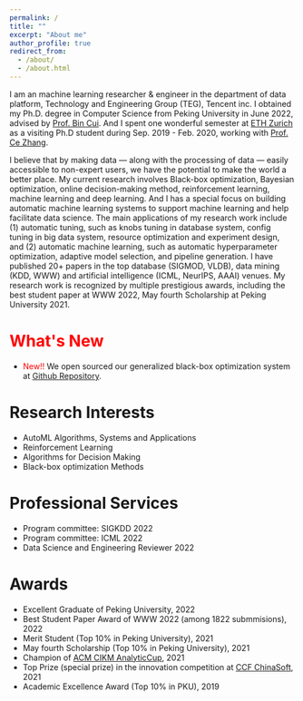 ```yaml
---
permalink: /
title: ""
excerpt: "About me"
author_profile: true
redirect_from: 
  - /about/
  - /about.html
---
```



I am an machine learning researcher & engineer in the department of data platform, Technology and Engineering Group (TEG), Tencent inc. 
I obtained my Ph.D. degree in Computer Science from Peking University in June 2022, advised by [Prof. Bin Cui](https://cuibinpku.github.io/). 
And I spent one wonderful semester at [ETH Zurich](https://ethz.ch/en.html) as a visiting Ph.D student during Sep. 2019 - Feb. 2020, working with [Prof. Ce Zhang](https://ds3lab.inf.ethz.ch/members/ce-zhang.html).

I believe that by making data — along with the processing of data — easily accessible to non-expert users, we have the potential to make the world a better place. 
My current research involves Black-box optimization, Bayesian optimization, online decision-making method, reinforcement learning, machine learning and deep learning.
And I has a special focus on building automatic machine learning systems to support machine learning and help facilitate data science.
The main applications of my research work include (1) automatic tuning, such as knobs tuning in database system, config tuning in big data system, resource optimization and experiment design, and (2) automatic machine learning, such as automatic hyperparameter optimization, adaptive model selection, and pipeline generation. 
I have published 20+ papers in the top database (SIGMOD, VLDB), data mining (KDD, WWW) and artificial intelligence (ICML, NeurIPS, AAAI) venues.
My research work is recognized by multiple prestigious awards, including the best student paper at WWW 2022, May fourth Scholarship at Peking University 2021.


<span style="color:red">What's New</span>
======
* <span style="color:red">New!!</span> We open sourced our generalized black-box optimization system at [Github Repository](https://github.com/PKU-DAIR/open-box). 

Research Interests
======
* AutoML Algorithms, Systems and Applications
* Reinforcement Learning
* Algorithms for Decision Making
* Black-box optimization Methods

Professional Services
======
* Program committee: SIGKDD 2022
* Program committee: ICML 2022
* Data Science and Engineering Reviewer 2022

Awards
======
* Excellent Graduate of Peking University, 2022
* Best Student Paper Award of WWW 2022 (among 1822 submmisions), 2022
* Merit Student (Top 10% in Peking University), 2021
* May fourth Scholarship (Top 10% in Peking University), 2021
* Champion of [ACM CIKM AnalyticCup](https://www.cikm2021.org/analyticup), 2021
* Top Prize (special prize) in the innovation competition at [CCF ChinaSoft](http://chinasoft.ccf.org.cn/introduction.html), 2021
* Academic Excellence Award (Top 10% in PKU), 2019
